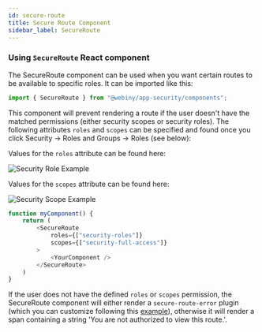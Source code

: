 ```yaml
---
id: secure-route
title: Secure Route Component
sidebar_label: SecureRoute
---
```


### Using `SecureRoute` React component
The SecureRoute component can be used when you want certain routes to be available to specific roles. It can be imported like this:

```js
import { SecureRoute } from "@webiny/app-security/components";
```

This component will prevent rendering a route if the user doesn't have the matched permissions (either security scopes or security roles).
The following attributes `roles` and `scopes` can be specified and found once you click Security -> Roles and Groups -> Roles (see below):

Values for the `roles` attribute can be found here:

![Security Role Example](/img/webiny-apps/security/development/api/GraphQLHelpers/security-roles.png)

Values for the `scopes` attribute can be found here:

![Security Scope Example](/img/webiny-apps/security/development/api/GraphQLHelpers/security-scope.png)

```js
function myComponent() {
    return (
        <SecureRoute
            roles={["security-roles"]}
            scopes={["security-full-access"]}
        >
            <YourComponent />
        </SecureRoute>        
    )
}
```

If the user does not have the defined `roles` or `scopes` permission, the SecureRoute component will either render a `secure-route-error` plugin (which you can customize following this [example](/docs/webiny-apps/security/development/plugin-reference/app#secure-route-error)), otherwise it will render a span containing a string 'You are not authorized to view this route.'.
